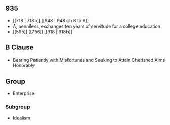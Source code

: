 ## 935
- [[718 | 718b]] [[948 | 948 ch B to A]] 
- A, penniless, exchanges ten years of servitude for a college education
- [[595]] [[756]] [[918 | 918b]] 

## B Clause
- Bearing Patiently with Misfortunes and Seeking to Attain Cherished Aims Honorably

## Group
- Enterprise

### Subgroup
- Idealism

